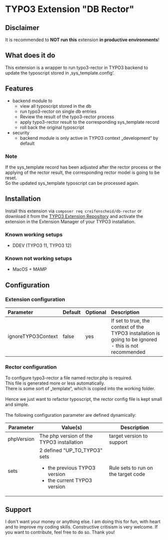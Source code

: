 # TYPO3 Extension "DB Rector"

## Disclaimer
It is recommended to **NOT run this** extension **in productive environments**!

## What does it do
This extension is a wrapper to run typo3-rector in TYPO3 backend to update the typoscript stored in ‚sys_template.config‘.

## Features
- backend module to
  - view all typoscript stored in the db
  - run typo3-rector on single db entries
  - Review the result of the typo3-rector process
  - apply typo3-rector result to the corresponding sys_template record
  - roll back the original typoscript
- security
  - backend module is only active in TYPO3 context „development“ by default

### Note
If the sys_template record has been adjusted after the rector process or the applying of the rector result, the corresponding rector model is going to be reset.<br>
So the updated sys_template typoscript can be processed again.

## Installation

Install this extension via `composer req creifenscheid/db-rector` or download it from the [TYPO3 Extension Repository](https://extensions.typo3.org/extension/db_rector/) and activate the extension in the Extension Manager of your TYPO3 installation.

### Known working setups

* DDEV (TYPO3 11, TYPO3 12)

### Known not working setups

* MacOS + MAMP

## Configuration
### Extension configuration
| Parameter | Default | Optional | Description                                                                  |
|:----------|:--------|:---------|:-----------------------------------------------------------------------------|
|ignoreTYPO3Context|false|yes| If set to true, the context of the TYPO3 installation is going to be ignored - this is not recommended |

### Rector configuration
To configure typo3-rector a file named rector.php is required.<br>
This file is generated more or less automatically.<br>
There is some sort of „template“, which is copied into the working folder.<br>
<br>
Hence we just want to refactor typoscript, the rector config file is kept small and simple.<br>
<br>
The following configuration parameter are defined dynamically:

| Parameter  | Value(s)                                                                                                   | Description                           |
|------------|------------------------------------------------------------------------------------------------------------|---------------------------------------|
| phpVersion | The php version of the TYPO3 installation                                                                  | target version to support             |
| sets       | 2 defined "UP_TO_TYPO3" sets<ul><li>the previous TYPO3 version</li><li>the current TYPO3 version</li></ul> | Rule sets to run on the target code |

## Support
I don't want your money or anything else.
I am doing this for fun, with heart and to improve my coding skills.
Constructive critisism is very welcome.
If you want to contribute, feel free to do so.
Thank you!
